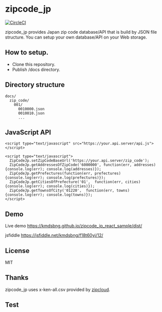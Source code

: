# zipcode_jp

[![CircleCI](https://circleci.com/gh/kmdsbng/zipcode_jp.svg?style=svg)](https://circleci.com/gh/kmdsbng/zipcode_jp)

zipcode_jp provides Japan zip code database/API that is build by JSON file structure.
You can setup your own database/API on your Web storage.


## How to setup.

* Clone this repository.
* Publish /docs directory.


## Directory structure

```
docs/
  zip_code/
    001/
      0010000.json
      0010010.json
      ...
```


## JavaScript API

```
<script type="text/javascript" src="https://your.api.server/api.js"></script>

<script type="text/javascript">
  ZipCodeJp.setZipCodeBaseUrl('https://your.api.server/zip_code');
  ZipCodeJp.getAddressesOfZipCode('6000000', function(err, addresses) {console.log(err); console.log(addresses)});
  ZipCodeJp.getPrefectures(function(err, prefectures) {console.log(err); console.log(prefectures)});
  ZipCodeJp.getCitiesOfPrefecture('01',  function(err, cities) {console.log(err); console.log(cities)});
  ZipCodeJp.getTownsOfCity('01220',  function(err, towns) {console.log(err); console.log(towns)});
</script>
```

## Demo

Live demo
https://kmdsbng.github.io/zipcode_jp_react_sample/dist/

jsfiddle
https://jsfiddle.net/kmdsbng/f18t60yj/12/

## License
MIT

## Thanks
zipcode_jp uses x-ken-all.csv provided by [zipcloud](http://zipcloud.ibsnet.co.jp/).

## Test
